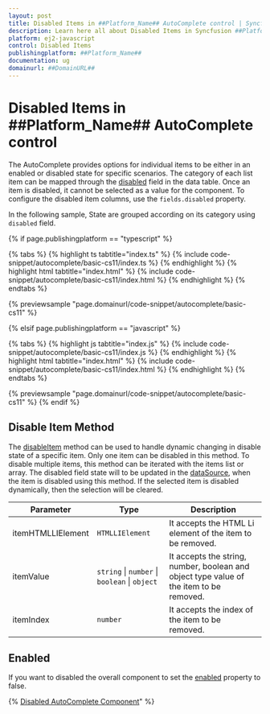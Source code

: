 ```yaml
---
layout: post
title: Disabled Items in ##Platform_Name## AutoComplete control | Syncfusion
description: Learn here all about Disabled Items in Syncfusion ##Platform_Name## AutoComplete control of Syncfusion Essential JS 2 and more.
platform: ej2-javascript
control: Disabled Items 
publishingplatform: ##Platform_Name##
documentation: ug
domainurl: ##DomainURL##
---
```


# Disabled Items in ##Platform_Name## AutoComplete control

The AutoComplete provides options for individual items to be either in an enabled or disabled state for specific scenarios. The category of each list item can be mapped through the [disabled](../api/auto-complete/#fields) field in the data table. Once an item is disabled, it cannot be selected as a value for the component. To configure the disabled item columns, use the `fields.disabled` property.

In the following sample, State are grouped according on its category using `disabled` field.

{% if page.publishingplatform == "typescript" %}

 {% tabs %}
{% highlight ts tabtitle="index.ts" %}
{% include code-snippet/autocomplete/basic-cs11/index.ts %}
{% endhighlight %}
{% highlight html tabtitle="index.html" %}
{% include code-snippet/autocomplete/basic-cs11/index.html %}
{% endhighlight %}
{% endtabs %}
        
{% previewsample "page.domainurl/code-snippet/autocomplete/basic-cs11" %}

{% elsif page.publishingplatform == "javascript" %}

{% tabs %}
{% highlight js tabtitle="index.js" %}
{% include code-snippet/autocomplete/basic-cs11/index.js %}
{% endhighlight %}
{% highlight html tabtitle="index.html" %}
{% include code-snippet/autocomplete/basic-cs11/index.html %}
{% endhighlight %}
{% endtabs %}

{% previewsample "page.domainurl/code-snippet/autocomplete/basic-cs11" %}
{% endif %}

## Disable Item Method

The [disableItem](../api/auto-complete/#disableItem) method can be used to handle dynamic changing in disable state of a specific item. Only one item can be disabled in this method. To disable multiple items, this method can be iterated with the items list or array. The disabled field state will to be updated in the [dataSource](../api/auto-complete/#datasource), when the item is disabled using this method. If the selected item is disabled dynamically, then the selection will be cleared.

| Parameter | Type | Description |
|------|------|------|
| itemHTMLLIElement |  <code>HTMLLIElement</code> |  It accepts the HTML Li element of the item to be removed.  |
| itemValue | <code>string</code> \| <code>number</code> \| <code>boolean</code> \| <code>object</code> | It accepts the string, number, boolean and object type value of the item to be removed. |
| itemIndex | <code>number</code> | It accepts the index of the item to be removed. |

## Enabled

If you want to disabled the overall component to set the [enabled](../api/auto-complete/#enabled) property to false.

{% [Disabled AutoComplete Component](././images/autocomplete-disable.png)" %}